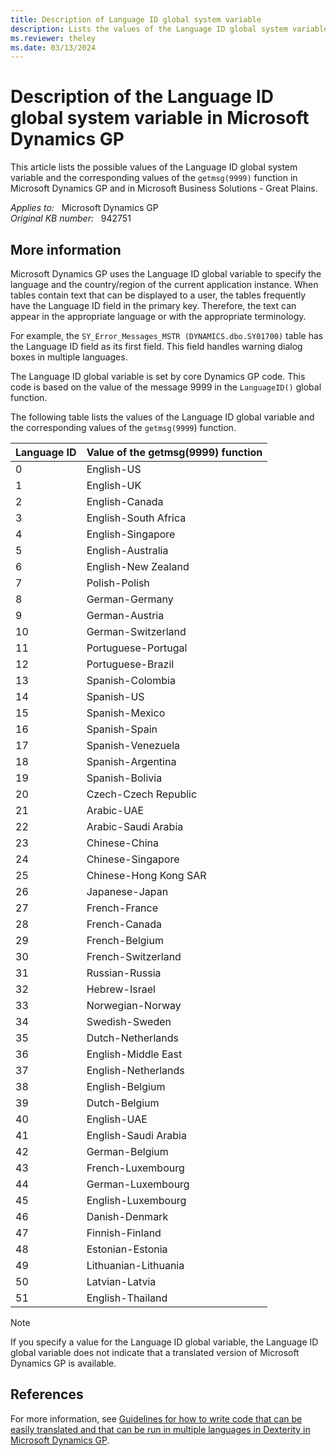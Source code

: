 ```yaml
---
title: Description of Language ID global system variable
description: Lists the values of the Language ID global system variable and the corresponding values of the getmsg(9999) function in Microsoft Dynamics GP.
ms.reviewer: theley
ms.date: 03/13/2024
---
```

# Description of the Language ID global system variable in Microsoft Dynamics GP

This article lists the possible values of the Language ID global system variable and the corresponding values of the `getmsg(9999)` function in Microsoft Dynamics GP and in Microsoft Business Solutions - Great Plains.

_Applies to:_ &nbsp; Microsoft Dynamics GP  
_Original KB number:_ &nbsp; 942751

## More information

Microsoft Dynamics GP uses the Language ID global variable to specify the language and the country/region of the current application instance. When tables contain text that can be displayed to a user, the tables frequently have the Language ID field in the primary key. Therefore, the text can appear in the appropriate language or with the appropriate terminology.

For example, the `SY_Error_Messages_MSTR (DYNAMICS.dbo.SY01700)` table has the Language ID field as its first field. This field handles warning dialog boxes in multiple languages.

The Language ID global variable is set by core Dynamics GP code. This code is based on the value of the message 9999 in the `LanguageID()` global function.

The following table lists the values of the Language ID global variable and the corresponding values of the `getmsg(9999`) function.

|Language ID|Value of the getmsg(9999) function|
|---|---|
|0|English-US|
|1|English-UK|
|2|English-Canada|
|3|English-South Africa|
|4|English-Singapore|
|5|English-Australia|
|6|English-New Zealand|
|7|Polish-Polish|
|8|German-Germany|
|9|German-Austria|
|10|German-Switzerland|
|11|Portuguese-Portugal|
|12|Portuguese-Brazil|
|13|Spanish-Colombia|
|14|Spanish-US|
|15|Spanish-Mexico|
|16|Spanish-Spain|
|17|Spanish-Venezuela|
|18|Spanish-Argentina|
|19|Spanish-Bolivia|
|20|Czech-Czech Republic|
|21|Arabic-UAE|
|22|Arabic-Saudi Arabia|
|23|Chinese-China|
|24|Chinese-Singapore|
|25|Chinese-Hong Kong SAR|
|26|Japanese-Japan|
|27|French-France|
|28|French-Canada|
|29|French-Belgium|
|30|French-Switzerland|
|31|Russian-Russia|
|32|Hebrew-Israel|
|33|Norwegian-Norway|
|34|Swedish-Sweden|
|35|Dutch-Netherlands|
|36|English-Middle East|
|37|English-Netherlands|
|38|English-Belgium|
|39|Dutch-Belgium|
|40|English-UAE|
|41|English-Saudi Arabia|
|42|German-Belgium|
|43|French-Luxembourg|
|44|German-Luxembourg|
|45|English-Luxembourg|
|46|Danish-Denmark|
|47|Finnish-Finland|
|48|Estonian-Estonia|
|49|Lithuanian-Lithuania|
|50|Latvian-Latvia|
|51|English-Thailand|
  
> [!NOTE]
> If you specify a value for the Language ID global variable, the Language ID global variable does not indicate that a translated version of Microsoft Dynamics GP is available.

## References

For more information, see [Guidelines for how to write code that can be easily translated and that can be run in multiple languages in Dexterity in Microsoft Dynamics GP](https://support.microsoft.com/topic/guidelines-for-how-to-write-code-that-can-be-easily-translated-and-that-can-be-run-in-multiple-languages-in-dexterity-in-microsoft-dynamics-gp-2ae38519-d690-bc81-2087-37ae3d6c05b3).
